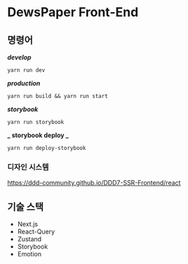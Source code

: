 # DewsPaper Front-End

## 명령어

**_develop_**

`yarn run dev`

**_production_**

`yarn run build && yarn run start`

**_storybook_**

`yarn run storybook`

**_ storybook deploy _**

`yarn run deploy-storybook`

### 디자인 시스템

https://ddd-community.github.io/DDD7-SSR-Frontend/react

## 기술 스택

- Next.js
- React-Query
- Zustand
- Storybook
- Emotion
